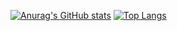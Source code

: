 [![Anurag's GitHub stats](https://github-readme-stats.vercel.app/api?username=jensl6&theme=github_dark&show_icons=true&count_private=true&hide=contribs&bg_color=00000000&hide_border=true)](https://github.com/anuraghazra/github-readme-stats) 
[![Top Langs](https://github-readme-stats.vercel.app/api/top-langs/?username=jensl6&layout=compact&theme=github_dark&bg_color=00000000&hide_border=true)](https://github.com/anuraghazra/github-readme-stats)
